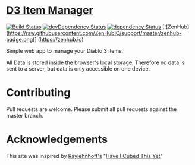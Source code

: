 # [D3 Item Manager](http://palortoff.github.io/d3-item-manager)

[![Build Status](https://travis-ci.org/palortoff/d3-item-manager.svg?branch=master)](https://travis-ci.org/palortoff/d3-item-manager)
[![devDependency Status](https://david-dm.org/palortoff/d3-item-manager/dev-status.svg)](https://david-dm.org/palortoff/d3-item-manager#info=devDependencies)
[![dependency Status](https://david-dm.org/palortoff/d3-item-manager.svg)](https://david-dm.org/palortoff/d3-item-manager)
[![ZenHub] (https://raw.githubusercontent.com/ZenHubIO/support/master/zenhub-badge.png)] (https://zenhub.io)

Simple web app to manage your Diablo 3 items.

All Data is stored inside the browser's local storage. Therefore no data is sent to a server, but data is only accessible on one device.

# Contributing

Pull requests are welcome. 
Please submit all pull requests against the master branch.

# Acknowledgements

This site was inspired by [Raylehnhoff's](https://github.com/Raylehnhoff/Have-I-Cubed-This-Yet) 
"[Have I Cubed This Yet](http://raylehnhoff.github.io/Have-I-Cubed-This-Yet/)"
